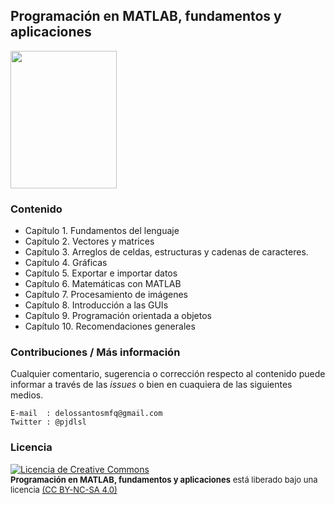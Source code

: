 ## Programación en MATLAB, fundamentos y aplicaciones

<a href="https://leanpub.com/programacionmatlab/">
	<img src="https://s3.amazonaws.com/titlepages.leanpub.com/programacionmatlab/hero?1458941044" width="170px" height="220px">
</a>


### Contenido

* Capítulo 1. Fundamentos del lenguaje
* Capítulo 2. Vectores y matrices
* Capítulo 3. Arreglos de celdas, estructuras y cadenas de caracteres.
* Capítulo 4. Gráficas
* Capítulo 5. Exportar e importar datos
* Capítulo 6. Matemáticas con MATLAB
* Capítulo 7. Procesamiento de imágenes
* Capítulo 8. Introducción a las GUIs
* Capítulo 9. Programación orientada a objetos
* Capítulo 10. Recomendaciones generales


### Contribuciones / Más información

Cualquier comentario, sugerencia o corrección respecto al contenido puede informar a través de las *issues* 
o bien en cuaquiera de las siguientes medios.

```
E-mail  : delossantosmfq@gmail.com
Twitter : @pjdlsl
```


### Licencia

<a href="http://creativecommons.org/licenses/by-nc-sa/4.0/">
<img alt="Licencia de Creative Commons" style="border-width:0" src="https://i.creativecommons.org/l/by-nc-sa/4.0/88x31.png" /></a>
<br /><font size="2"> <b>Programación en MATLAB, fundamentos y aplicaciones</b> está liberado bajo una licencia <a rel="license" href="http://creativecommons.org/licenses/by-nc-sa/4.0/"> (CC BY-NC-SA 4.0)</a></font>
